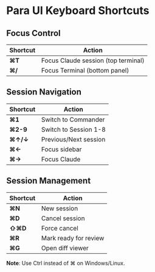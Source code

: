# Para UI Keyboard Shortcuts

## Focus Control
| Shortcut | Action |
|----------|---------|
| **⌘T** | Focus Claude session (top terminal) |
| **⌘/** | Focus Terminal (bottom panel) |

## Session Navigation  
| Shortcut | Action |
|----------|---------|
| **⌘1** | Switch to Commander |
| **⌘2-9** | Switch to Session 1-8 |
| **⌘↑/↓** | Previous/Next session |
| **⌘←** | Focus sidebar |
| **⌘→** | Focus Claude |

## Session Management
| Shortcut | Action |
|----------|---------|
| **⌘N** | New session |
| **⌘D** | Cancel session |
| **⇧⌘D** | Force cancel |
| **⌘R** | Mark ready for review |
| **⌘G** | Open diff viewer |

**Note**: Use Ctrl instead of ⌘ on Windows/Linux.